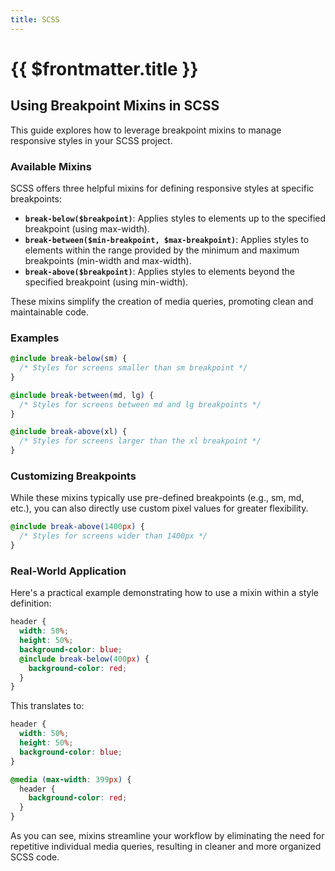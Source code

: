 ```yaml
---
title: SCSS
---
```


# {{ $frontmatter.title }}

## Using Breakpoint Mixins in SCSS

This guide explores how to leverage breakpoint mixins to manage responsive styles in your SCSS project.

### Available Mixins

SCSS offers three helpful mixins for defining responsive styles at specific breakpoints:

- **`break-below($breakpoint)`**: Applies styles to elements up to the specified breakpoint (using max-width).
- **`break-between($min-breakpoint, $max-breakpoint)`**: Applies styles to elements within the range provided by the minimum and maximum breakpoints (min-width and max-width).
- **`break-above($breakpoint)`**: Applies styles to elements beyond the specified breakpoint (using min-width).

These mixins simplify the creation of media queries, promoting clean and maintainable code.

### Examples

```scss
@include break-below(sm) {
  /* Styles for screens smaller than sm breakpoint */
}

@include break-between(md, lg) {
  /* Styles for screens between md and lg breakpoints */
}

@include break-above(xl) {
  /* Styles for screens larger than the xl breakpoint */
}
```

### Customizing Breakpoints

While these mixins typically use pre-defined breakpoints (e.g., sm, md, etc.), you can also directly use custom pixel values for greater flexibility.

```scss
@include break-above(1400px) {
  /* Styles for screens wider than 1400px */
}
```

### Real-World Application

Here's a practical example demonstrating how to use a mixin within a style definition:

```scss
header {
  width: 50%;
  height: 50%;
  background-color: blue;
  @include break-below(400px) {
    background-color: red;
  }
}
```

This translates to:

```css
header {
  width: 50%;
  height: 50%;
  background-color: blue;
}

@media (max-width: 399px) {
  header {
    background-color: red;
  }
}
```

As you can see, mixins streamline your workflow by eliminating the need for repetitive individual media queries, resulting in cleaner and more organized SCSS code.